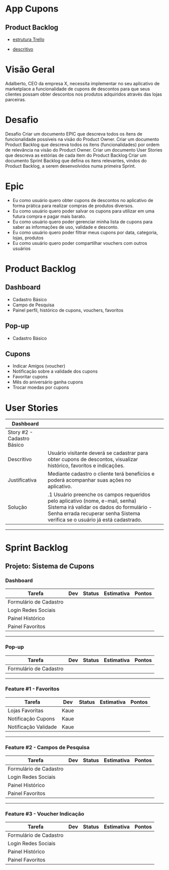 # App Cupons

## Product Backlog

- [estrutura Trello](https://trello.com/b/J9xP1KxS/app-cupons-tex-02)

- [descritivo](https://docs.google.com/document/d/1ldnP34DRu6awOdTN4513y3yWEWiIRjlY38bhmCazgUU/edit)

# Visão Geral

Adalberto, CEO da empresa X, necessita implementar no seu aplicativo de marketplace a funcionalidade de cupons de descontos para que seus clientes possam obter descontos nos produtos adquiridos através das lojas parceiras.

# Desafio

Desafio
Criar um documento EPIC que descreva todos os ítens de funcionalidade possíveis na visão do Product Owner.
Criar um documento Product Backlog que descreva todos os ítens (funcionalidades) por ordem de relevância na visão do Product Owner.
Criar um documento User Stories que descreva as estórias de cada item do Product Backlog
Criar um documento Sprint Backlog que defina os itens relevantes, vindos do Product Backlog, a serem desenvolvidos numa primeira Sprint.

# Epic

- Eu como usuário quero obter cupons de descontos no aplicativo de forma prática para realizar compras de produtos diversos.
- Eu como usuário quero poder salvar os cupons para utilizar em uma futura compra e pagar mais barato.
- Eu como usuário quero poder gerenciar minha lista de cupons para saber as informações de uso, validade e desconto.
- Eu como usuário quero poder filtrar meus cupons por data, categoria, lojas, produtos
- Eu como usuário quero poder compartilhar vouchers com outros usuários


# Product Backlog

## Dashboard

- Cadastro Básico
- Campo de Pesquisa
- Painel perfil, histórico de cupons, vouchers, favoritos

## Pop-up

- Cadastro Básico

## Cupons

- Indicar Amigos (voucher)
- Notificação sobre a validade dos cupons
- Favoritar cupons
- Mês do aniversário ganha cupons
- Trocar moedas por cupons

# User Stories

| Dashboard                  |                                                                                                                                                                                                            |     |
| -------------------------- | ---------------------------------------------------------------------------------------------------------------------------------------------------------------------------------------------------------- | --- |
| Story #2 - Cadastro Básico |
| Descritivo                 | Usuário visitante deverá se cadastrar para obter cupons de descontos, visualizar histórico, favoritos e indicações.                                                                                        |
| Justificativa              | Mediante cadastro o cliente terá benefícios e poderá acompanhar suas ações no aplicativo.                                                                                                                  |
| Solução                    | .1 Usuário preenche os campos requeridos pelo aplicativo (nome, e-mail, senha) Sistema irá validar os dados do formulário - Senha errada recuperar senha Sistema verifica se o usuário já está cadastrado. |

***

# Sprint Backlog

## Projeto: Sistema de Cupons


### Dashboard

| Tarefa                 | Dev | Status | Estimativa | Pontos |
| ---------------------- | --- | ------ | ---------- | ------ |
| Formulário de Cadastro |     |        |            |        |
| Login Redes Sociais    |     |        |            |        |
| Painel Histórico       |     |        |            |        |
| Painel Favoritos       |     |        |            |        |

***
### Pop-up

| Tarefa                 | Dev | Status | Estimativa | Pontos |
| ---------------------- | --- | ------ | ---------- | ------ |
| Formulário de Cadastro |     |        |            |        |

***
### Feature #1 - Favoritos

| Tarefa               | Dev  | Status | Estimativa | Pontos |
| -------------------- | ---- | ------ | ---------- | ------ |
| Lojas Favoritas      | Kaue |        |            |        |
| Notificação Cupons   | Kaue |        |            |        |
| Notificação Validade | Kaue |        |            |        |

***
### Feature #2 - Campos de Pesquisa

| Tarefa                 | Dev | Status | Estimativa | Pontos |
| ---------------------- | --- | ------ | ---------- | ------ |
| Formulário de Cadastro |     |        |            |        |
| Login Redes Sociais    |     |        |            |        |
| Painel Histórico       |     |        |            |        |
| Painel Favoritos       |     |        |            |        |

***
### Feature #3 - Voucher Indicação

| Tarefa                 | Dev | Status | Estimativa | Pontos |
| ---------------------- | --- | ------ | ---------- | ------ |
| Formulário de Cadastro |     |        |            |        |
| Login Redes Sociais    |     |        |            |        |
| Painel Histórico       |     |        |            |        |
| Painel Favoritos       |     |        |            |        |
